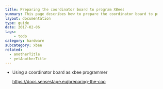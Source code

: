```yaml
---
title: Preparing the coordinator board to program XBees
summary: This page describes how to prepare the coordinator board to program XBees used with Sense/Stage.
layout: documentation
type: guide
date: 2017-02-06
tags: 
    - todo
category: hardware
subcategory: xbee
related:
  - anotherTitle
  - yetAnotherTitle
---
```



* Using a coordinator board as xbee programmer

    https://docs.sensestage.eu/preparing-the-coo